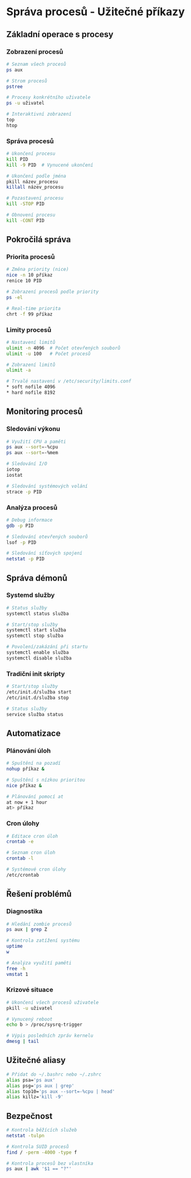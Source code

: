 # Správa procesů - Užitečné příkazy

## Základní operace s procesy
### Zobrazení procesů
```bash
# Seznam všech procesů
ps aux

# Strom procesů
pstree

# Procesy konkrétního uživatele
ps -u uživatel

# Interaktivní zobrazení
top
htop
```

### Správa procesů
```bash
# Ukončení procesu
kill PID
kill -9 PID  # Vynucené ukončení

# Ukončení podle jména
pkill název_procesu
killall název_procesu

# Pozastavení procesu
kill -STOP PID

# Obnovení procesu
kill -CONT PID
```

## Pokročilá správa
### Priorita procesů
```bash
# Změna priority (nice)
nice -n 10 příkaz
renice 10 PID

# Zobrazení procesů podle priority
ps -el

# Real-time priorita
chrt -f 99 příkaz
```

### Limity procesů
```bash
# Nastavení limitů
ulimit -n 4096  # Počet otevřených souborů
ulimit -u 100   # Počet procesů

# Zobrazení limitů
ulimit -a

# Trvalé nastavení v /etc/security/limits.conf
* soft nofile 4096
* hard nofile 8192
```

## Monitoring procesů
### Sledování výkonu
```bash
# Využití CPU a paměti
ps aux --sort=-%cpu
ps aux --sort=-%mem

# Sledování I/O
iotop
iostat

# Sledování systémových volání
strace -p PID
```

### Analýza procesů
```bash
# Debug informace
gdb -p PID

# Sledování otevřených souborů
lsof -p PID

# Sledování síťových spojení
netstat -p PID
```

## Správa démonů
### Systemd služby
```bash
# Status služby
systemctl status služba

# Start/stop služby
systemctl start služba
systemctl stop služba

# Povolení/zakázání při startu
systemctl enable služba
systemctl disable služba
```

### Tradiční init skripty
```bash
# Start/stop služby
/etc/init.d/služba start
/etc/init.d/služba stop

# Status služby
service služba status
```

## Automatizace
### Plánování úloh
```bash
# Spuštění na pozadí
nohup příkaz &

# Spuštění s nízkou prioritou
nice příkaz &

# Plánování pomocí at
at now + 1 hour
at> příkaz
```

### Cron úlohy
```bash
# Editace cron úloh
crontab -e

# Seznam cron úloh
crontab -l

# Systémové cron úlohy
/etc/crontab
```

## Řešení problémů
### Diagnostika
```bash
# Hledání zombie procesů
ps aux | grep Z

# Kontrola zatížení systému
uptime
w

# Analýza využití paměti
free -h
vmstat 1
```

### Krizové situace
```bash
# Ukončení všech procesů uživatele
pkill -u uživatel

# Vynucený reboot
echo b > /proc/sysrq-trigger

# Výpis posledních zpráv kernelu
dmesg | tail
```

## Užitečné aliasy
```bash
# Přidat do ~/.bashrc nebo ~/.zshrc
alias psa='ps aux'
alias psg='ps aux | grep'
alias top10='ps aux --sort=-%cpu | head'
alias killz='kill -9'
```

## Bezpečnost
```bash
# Kontrola běžících služeb
netstat -tulpn

# Kontrola SUID procesů
find / -perm -4000 -type f

# Kontrola procesů bez vlastníka
ps aux | awk '$1 == "?"'
``` 